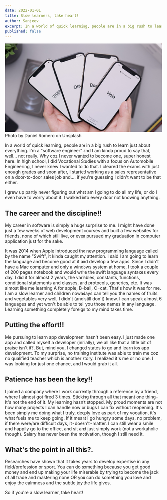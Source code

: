 ```yaml
---
date: 2022-01-01
title: Slow learners, take heart!
author: Sanjeev
excerpt: In a world of quick learning, people are in a big rush to learn just about everything.
published: false
---
```


![](/uploads/daniel-romero-73tFTwOrKPg-unsplash.jpg)
Photo by Daniel Romero on Unsplash

In a world of quick learning, people are in a big rush to learn just about everything.
I'm a "software engineer" and I am kinda proud to say that, well… not really. Why coz I never wanted to become one, super honest here. In high school, I did Vocational Studies with a focus on Automobile Engineering, I never knew I wanted to do that. I cleared the exams with just enough grades and soon after, I started working as a sales representative on a door-to-door sales job and…. if you're guessing I didn't want to be that either.

I grew up partly never figuring out what am I going to do all my life, or do I even have to worry about it. I walked into every door not knowing anything.

## The career and the discipline!!

My career in software is simply a huge surprise to me. I might have done just a few weeks of web development courses and built a few websites for friends, none of which still live, or even pursued my graduation in computer application just for the sake.

It was 2014 when Apple introduced the new programming language called by the name "Swift", it kinda caught my attention. I said I am going to learn the language and become good at it and develop a few apps. Since I didn't have a Mac computer and only a windows system at home, I took a couple of 200 pages notebook and would write the swift language syntaxes every day. I did it for almost 2 years, the variables, constants, functions, conditional statements and classes, and protocols, generics, etc. It was almost like me learning A for apple, B=ball, C=cat. That's how it was for me.
I am a slow learner and children nowadays can tell you the names of fruits and vegetables very well, I didn't (and still don't) know. I can speak almost 6 languages and yet won't be able to tell you those names in any language.
Learning something completely foreign to my mind takes time.

## Putting the effort!!

Me pursuing to learn app development hasn't been easy. I just made one app and called myself a developer (initially), we all like that a little bit of praise isn't it?. But, mind you, I changed states to go and learn ios app development. To my surprise, no training institute was able to train me coz no qualified teacher which is another story. I realized it's me or no one. I was looking for just one chance, and I would grab it all.

## Patience has been the key!!

I joined a company where I work currently through a reference by a friend, where I almost got fired 3 times. Sticking through all that meant one thing - It's not the end of it. My learning hasn't stopped. My proud moments are not how many projects I can handle now or bugs I can fix without reopening. It's been simply me doing what I truly, deeply love as part of my vocation, it's what fuels me to keep going. If it meant I go hungry some days, no problem, if there were/are difficult days, it - doesn't - matter. I can still wear a smile and happily go to the office, and sit and just simply work (not a workaholic though). Salary has never been the motivation, though I still need it.

## What's the point in all this?.

Researches have shown that it takes years to develop expertise in any field/profession or sport.
You can do something because you get good money and end up making your life miserable by trying to become the jack of all trade and mastering none OR you can do something you love and enjoy the calmness and the subtle joy the life gives.

So if you're a slow learner, take heart!
